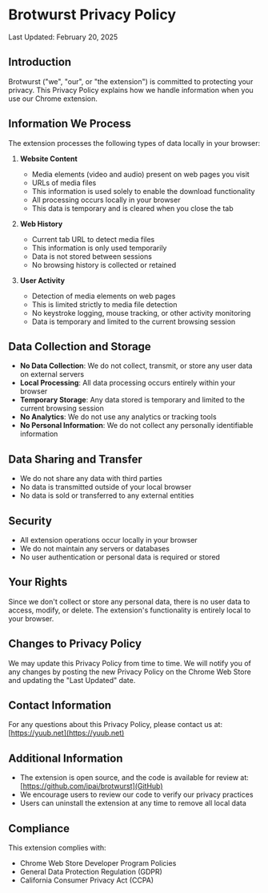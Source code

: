 # Brotwurst Privacy Policy

Last Updated: February 20, 2025

## Introduction

Brotwurst ("we", "our", or "the extension") is committed to protecting your privacy. This Privacy Policy explains how we handle information when you use our Chrome extension.

## Information We Process

The extension processes the following types of data locally in your browser:

1. **Website Content**
   - Media elements (video and audio) present on web pages you visit
   - URLs of media files
   - This information is used solely to enable the download functionality
   - All processing occurs locally in your browser
   - This data is temporary and is cleared when you close the tab

2. **Web History**
   - Current tab URL to detect media files
   - This information is only used temporarily
   - Data is not stored between sessions
   - No browsing history is collected or retained

3. **User Activity**
   - Detection of media elements on web pages
   - This is limited strictly to media file detection
   - No keystroke logging, mouse tracking, or other activity monitoring
   - Data is temporary and limited to the current browsing session

## Data Collection and Storage

- **No Data Collection**: We do not collect, transmit, or store any user data on external servers
- **Local Processing**: All data processing occurs entirely within your browser
- **Temporary Storage**: Any data stored is temporary and limited to the current browsing session
- **No Analytics**: We do not use any analytics or tracking tools
- **No Personal Information**: We do not collect any personally identifiable information

## Data Sharing and Transfer

- We do not share any data with third parties
- No data is transmitted outside of your local browser
- No data is sold or transferred to any external entities

## Security

- All extension operations occur locally in your browser
- We do not maintain any servers or databases
- No user authentication or personal data is required or stored

## Your Rights

Since we don't collect or store any personal data, there is no user data to access, modify, or delete. The extension's functionality is entirely local to your browser.

## Changes to Privacy Policy

We may update this Privacy Policy from time to time. We will notify you of any changes by posting the new Privacy Policy on the Chrome Web Store and updating the "Last Updated" date.

## Contact Information

For any questions about this Privacy Policy, please contact us at: [https://yuub.net](https://yuub.net)

## Additional Information

- The extension is open source, and the code is available for review at: [https://github.com/ipai/brotwurst](GitHub)
- We encourage users to review our code to verify our privacy practices
- Users can uninstall the extension at any time to remove all local data

## Compliance

This extension complies with:
- Chrome Web Store Developer Program Policies
- General Data Protection Regulation (GDPR)
- California Consumer Privacy Act (CCPA)
